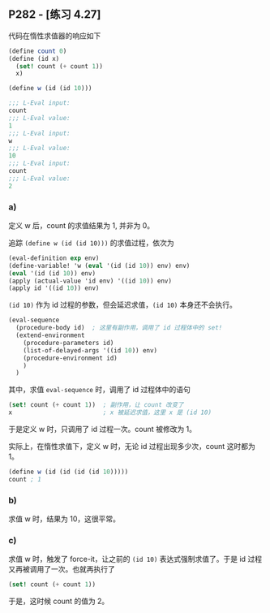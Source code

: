 ## P282 - [练习 4.27]

代码在惰性求值器的响应如下

``` Scheme
(define count 0)
(define (id x)
  (set! count (+ count 1))
  x)

(define w (id (id 10)))

;;; L-Eval input:
count
;;; L-Eval value:
1
;;; L-Eval input:
w
;;; L-Eval value:
10
;;; L-Eval input:
count
;;; L-Eval value:
2
```

### a)

定义 w 后，count 的求值结果为 1, 并非为 0。

追踪 `(define w (id (id 10)))` 的求值过程，依次为

``` Scheme
(eval-definition exp env)
(define-variable! 'w (eval '(id (id 10)) env) env)
(eval '(id (id 10)) env)
(apply (actual-value 'id env) '((id 10)) env)
(apply id '((id 10)) env)
```

`(id 10)` 作为 id 过程的参数，但会延迟求值，`(id 10)` 本身还不会执行。

``` Scheme
(eval-sequence
  (procedure-body id)  ; 这里有副作用，调用了 id 过程体中的 set!
  (extend-environment 
    (procedure-parameters id)
    (list-of-delayed-args '((id 10)) env)
    (procedure-environment id)
    )
  )
```

其中，求值 `eval-sequence` 时，调用了 id 过程体中的语句

``` Scheme
(set! count (+ count 1))  ; 副作用，让 count 改变了
x                         ; x 被延迟求值，这里 x 是 (id 10)
```

于是定义 w 时，只调用了 id 过程一次。count 被修改为 1。

实际上，在惰性求值下，定义 w 时，无论 id 过程出现多少次，count 这时都为 1。

``` Scheme
(define w (id (id (id (id 10)))))
count ; 1
```

### b)

求值 w 时，结果为 10，这很平常。

### c)

求值 w 时，触发了 force-it，让之前的 `(id 10)` 表达式强制求值了。于是 id 过程又再被调用了一次。也就再执行了

``` Scheme
(set! count (+ count 1))
```

于是，这时候 count 的值为 2。

